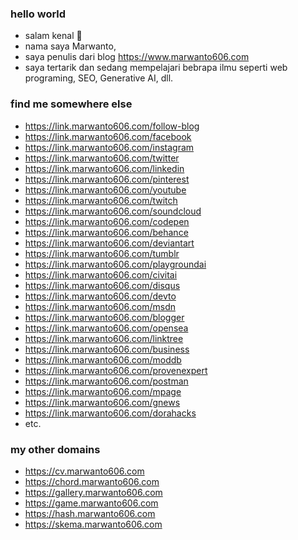 ### hello world
- salam kenal :wave:
- nama saya Marwanto,
- saya penulis dari blog https://www.marwanto606.com
- saya tertarik dan sedang mempelajari bebrapa ilmu seperti web programing, SEO, Generative AI, dll.

### find me somewhere else
- https://link.marwanto606.com/follow-blog
- https://link.marwanto606.com/facebook
- https://link.marwanto606.com/instagram
- https://link.marwanto606.com/twitter
- https://link.marwanto606.com/linkedin
- https://link.marwanto606.com/pinterest
- https://link.marwanto606.com/youtube
- https://link.marwanto606.com/twitch
- https://link.marwanto606.com/soundcloud
- https://link.marwanto606.com/codepen
- https://link.marwanto606.com/behance
- https://link.marwanto606.com/deviantart
- https://link.marwanto606.com/tumblr
- https://link.marwanto606.com/playgroundai
- https://link.marwanto606.com/civitai
- https://link.marwanto606.com/disqus
- https://link.marwanto606.com/devto
- https://link.marwanto606.com/msdn
- https://link.marwanto606.com/blogger
- https://link.marwanto606.com/opensea
- https://link.marwanto606.com/linktree
- https://link.marwanto606.com/business
- https://link.marwanto606.com/moddb
- https://link.marwanto606.com/provenexpert
- https://link.marwanto606.com/postman
- https://link.marwanto606.com/mpage
- https://link.marwanto606.com/gnews
- https://link.marwanto606.com/dorahacks
- etc.

### my other domains
- https://cv.marwanto606.com
- https://chord.marwanto606.com
- https://gallery.marwanto606.com
- https://game.marwanto606.com
- https://hash.marwanto606.com
- https://skema.marwanto606.com

<!--
**marwanto606/marwanto606** is a ✨ _special_ ✨ repository because its `README.md` (this file) appears on your GitHub profile.

Here are some ideas to get you started:

- 🔭 I’m currently working on ...
- 🌱 I’m currently learning ...
- 👯 I’m looking to collaborate on ...
- 🤔 I’m looking for help with ...
- 💬 Ask me about ...
- 📫 How to reach me: ...
- 😄 Pronouns: ...
- ⚡ Fun fact: ...
-->
